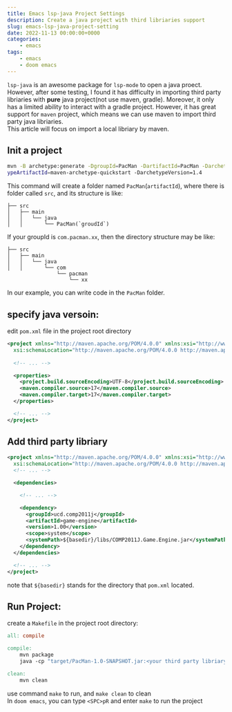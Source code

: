 ```yaml
---
title: Emacs lsp-java Project Settings
description: Create a java project with third libriaries support
slug: emacs-lsp-java-project-setting
date: 2022-11-13 00:00:00+0000
categories:
    - emacs
tags:
    - emacs
    - doom emacs
---
```


`lsp-java` is an awesome package for `lsp-mode` to open a java proect. However, after some testing, I found it 
has difficulty in importing third party libriaries with __pure__ java project(not use maven, gradle). Moreover, it 
only has a limited ability to interact with a gradle project. However, it has great support for `maven` project, which
means we can use maven to import third party java libriaries.  
This article will focus on import a local libriary by maven.

## Init a project

```bash
mvn -B archetype:generate -DgroupId=PacMan -DartifactId=PacMan -Darchet
ypeArtifactId=maven-archetype-quickstart -DarchetypeVersion=1.4
```
This command will create a folder named `PacMan`(`artifactId`), where there is folder called `src`, and its structure is like:
```
├── src
│   ├── main
│   │   └── java
│   │       └── PacMan(`groudId`)
```
If your groupId is `com.pacman.xx`, then the directory structure may be like:
```
├── src
│   ├── main
│   │   └── java
│   │       └── com
                └── pacman
                    └── xx
```
In our example, you can write code in the `PacMan` folder.

## specify java versoin:

edit `pom.xml` file in the project root directory

```xml
<project xmlns="http://maven.apache.org/POM/4.0.0" xmlns:xsi="http://www.w3.org/2001/XMLSchema-instance"
  xsi:schemaLocation="http://maven.apache.org/POM/4.0.0 http://maven.apache.org/maven-v4_0_0.xsd">
  
  <!-- ... -->

  <properties>
    <project.build.sourceEncoding>UTF-8</project.build.sourceEncoding>
    <maven.compiler.source>17</maven.compiler.source>
    <maven.compiler.target>17</maven.compiler.target>
  </properties>

  <!-- ... -->
</project>
```

## Add third party libriary

```xml
<project xmlns="http://maven.apache.org/POM/4.0.0" xmlns:xsi="http://www.w3.org/2001/XMLSchema-instance"
  xsi:schemaLocation="http://maven.apache.org/POM/4.0.0 http://maven.apache.org/maven-v4_0_0.xsd">
  <!-- ... -->

  <dependencies>

    <!-- ... -->

    <dependency>
      <groupId>ucd.comp2011j</groupId>
      <artifactId>game-engine</artifactId>
      <version>1.00</version>
      <scope>system</scope>
      <systemPath>${basedir}/libs/COMP2011J.Game.Engine.jar</systemPath>
    </dependency>
  </dependencies>

  <!-- ... -->
</project>
```
note that `${basedir}` stands for the directory that `pom.xml` located.

## Run Project:
create a `Makefile` in the project root directory:

```Makefile
all: compile

compile:
	mvn package
	java -cp "target/PacMan-1.0-SNAPSHOT.jar:<your third party libriary relative path>" PacMan.GameStart # <Package Name>.<Class Name>

clean:
	mvn clean
```

use command `make` to run, and `make clean` to clean  
In `doom emacs`, you can type `<SPC>pR` and enter `make` to run the project
